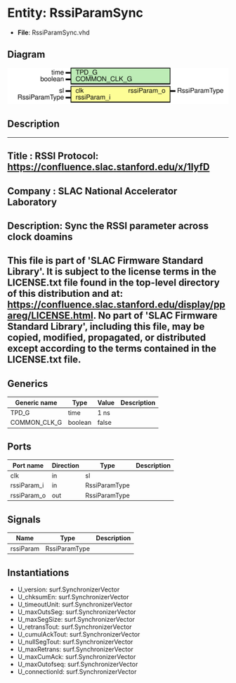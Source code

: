 # Entity: RssiParamSync

- **File**: RssiParamSync.vhd
## Diagram

![Diagram](RssiParamSync.svg "Diagram")
## Description

-----------------------------------------------------------------------------
 Title      : RSSI Protocol: https://confluence.slac.stanford.edu/x/1IyfD
-----------------------------------------------------------------------------
 Company    : SLAC National Accelerator Laboratory
-----------------------------------------------------------------------------
 Description:  Sync the RSSI parameter across clock doamins
----------------------------------------------------------------------------
 This file is part of 'SLAC Firmware Standard Library'.
 It is subject to the license terms in the LICENSE.txt file found in the
 top-level directory of this distribution and at:
    https://confluence.slac.stanford.edu/display/ppareg/LICENSE.html.
 No part of 'SLAC Firmware Standard Library', including this file,
 may be copied, modified, propagated, or distributed except according to
 the terms contained in the LICENSE.txt file.
-----------------------------------------------------------------------------
## Generics

| Generic name | Type    | Value | Description |
| ------------ | ------- | ----- | ----------- |
| TPD_G        | time    | 1 ns  |             |
| COMMON_CLK_G | boolean | false |             |
## Ports

| Port name   | Direction | Type          | Description |
| ----------- | --------- | ------------- | ----------- |
| clk         | in        | sl            |             |
| rssiParam_i | in        | RssiParamType |             |
| rssiParam_o | out       | RssiParamType |             |
## Signals

| Name      | Type          | Description |
| --------- | ------------- | ----------- |
| rssiParam | RssiParamType |             |
## Instantiations

- U_version: surf.SynchronizerVector
- U_chksumEn: surf.SynchronizerVector
- U_timeoutUnit: surf.SynchronizerVector
- U_maxOutsSeg: surf.SynchronizerVector
- U_maxSegSize: surf.SynchronizerVector
- U_retransTout: surf.SynchronizerVector
- U_cumulAckTout: surf.SynchronizerVector
- U_nullSegTout: surf.SynchronizerVector
- U_maxRetrans: surf.SynchronizerVector
- U_maxCumAck: surf.SynchronizerVector
- U_maxOutofseq: surf.SynchronizerVector
- U_connectionId: surf.SynchronizerVector
